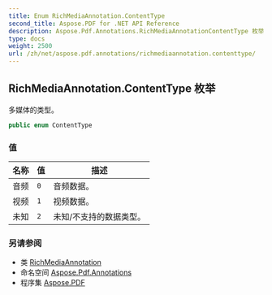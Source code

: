 ```yaml
---
title: Enum RichMediaAnnotation.ContentType
second_title: Aspose.PDF for .NET API Reference
description: Aspose.Pdf.Annotations.RichMediaAnnotationContentType 枚举。多媒体的类型
type: docs
weight: 2500
url: /zh/net/aspose.pdf.annotations/richmediaannotation.contenttype/
---
```

## RichMediaAnnotation.ContentType 枚举

多媒体的类型。

```csharp
public enum ContentType
```

### 值

| 名称 | 值 | 描述 |
| --- | --- | --- |
| 音频 | `0` | 音频数据。 |
| 视频 | `1` | 视频数据。 |
| 未知 | `2` | 未知/不支持的数据类型。 |

### 另请参阅

* 类 [RichMediaAnnotation](../richmediaannotation/)
* 命名空间 [Aspose.Pdf.Annotations](../../aspose.pdf.annotations/)
* 程序集 [Aspose.PDF](../../)